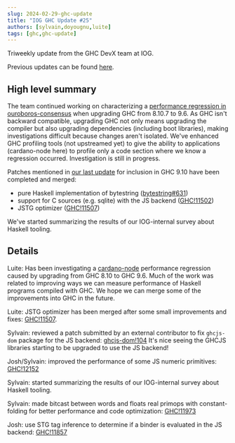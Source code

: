 ```yaml
---
slug: 2024-02-29-ghc-update
title: "IOG GHC Update #25"
authors: [sylvain,doyougnu,luite]
tags: [ghc,ghc-update]
---
```


Triweekly update from the GHC DevX team at IOG.

<!-- truncate -->

Previous updates can be found [here](https://engineering.iog.io/tags/ghc-update).

## High level summary

The team continued working on characterizing a [performance regression in ouroboros-consensus](https://github.com/IntersectMBO/ouroboros-consensus/issues/465) when upgrading GHC from 8.10.7 to 9.6.
As GHC isn't backward compatible, upgrading GHC not only means upgrading the compiler but also upgrading dependencies (including boot libraries),
making investigations difficult because changes aren't isolated.
We've enhanced GHC profiling tools (not upstreamed yet) to give the ability to applications (cardano-node here) to profile
only a code section where we know a regression occurred. Investigation is still in progress.

Patches mentioned in [our last update](https://engineering.iog.io/2024-02-08-ghc-update) for inclusion in GHC 9.10 have been completed and merged:
- pure Haskell implementation of bytestring ([bytestring#631](https://github.com/haskell/bytestring/pull/631))
- support for C sources (e.g. sqlite) with the JS backend ([GHC!11502](https://gitlab.haskell.org/ghc/ghc/-/merge_requests/11502))
- JSTG optimizer ([GHC!11507](https://gitlab.haskell.org/ghc/ghc/-/merge_requests/11507)) 

We've started summarizing the results of our IOG-internal survey about Haskell tooling.

## Details

Luite: Has been investigating a [cardano-node](https://github.com/IntersectMBO/cardano-node) performance regression caused by upgrading from GHC 8.10 to GHC 9.6. Much of the work was related to improving ways we can measure performance of Haskell programs compiled with GHC. We hope we can merge some of the improvements into GHC in the future.

Luite: JSTG optimizer has been merged after some small improvements and fixes: [GHC!11507](https://gitlab.haskell.org/ghc/ghc/-/merge_requests/11507).

Sylvain: reviewed a patch submitted by an external contributor to fix `ghcjs-dom` package for the JS backend: [ghcjs-dom!104](https://github.com/ghcjs/ghcjs-dom/pull/104)
It's nice seeing the GHCJS libraries starting to be upgraded to use the JS backend!

Josh/Sylvain: improved the performance of some JS numeric primitives: [GHC!12152](https://gitlab.haskell.org/ghc/ghc/-/merge_requests/12125)

Sylvain: started summarizing the results of our IOG-internal survey about Haskell tooling.

Sylvain: made bitcast between words and floats real primops with constant-folding for better performance and code optimization: [GHC!11973](https://gitlab.haskell.org/ghc/ghc/-/merge_requests/11973)

Josh: use STG tag inference to determine if a binder is evaluated in the JS backend: [GHC!11857](https://gitlab.haskell.org/ghc/ghc/-/merge_requests/11857)
